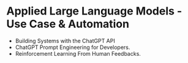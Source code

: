 # Applied Large Language Models - Use Case & Automation
- Building Systems with the ChatGPT API
- ChatGPT Prompt Engineering for Developers.
- Reinforcement Learning From Human Feedbacks.